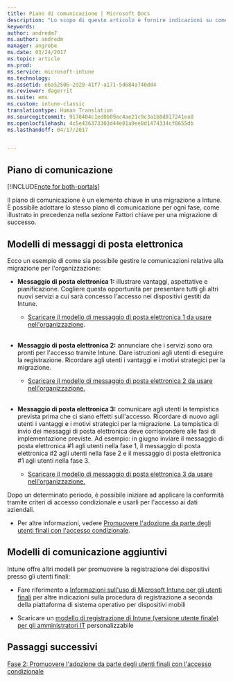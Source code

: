 ```yaml
---
title: Piano di comunicazione | Microsoft Docs
description: "Lo scopo di questo articolo è fornire indicazioni su come definire un piano e una strategia per le comunicazioni relative alla migrazione."
keywords: 
author: andredm7
ms.author: andredm
manager: angrobe
ms.date: 03/24/2017
ms.topic: article
ms.prod: 
ms.service: microsoft-intune
ms.technology: 
ms.assetid: e6a52506-2d29-41f7-a171-5d684a740dd4
ms.reviewer: dagerrit
ms.suite: ems
ms.custom: intune-classic
translationtype: Human Translation
ms.sourcegitcommit: 9178404c1ed0b09ac4ae21c9c3a1b8d817241ea0
ms.openlocfilehash: 4c5e436373303d44e01a9ee8d1474334cf8655db
ms.lasthandoff: 04/17/2017


---
```


## <a name="communication-plan"></a>Piano di comunicazione

[!INCLUDE[note for both-portals](../includes/note-for-both-portals.md)]

Il piano di comunicazione è un elemento chiave in una migrazione a Intune. È possibile adottare lo stesso piano di comunicazione per ogni fase, come illustrato in precedenza nella sezione Fattori chiave per una migrazione di successo.

## <a name="e-mail-templates"></a>Modelli di messaggi di posta elettronica

Ecco un esempio di come sia possibile gestire le comunicazioni relative alla migrazione per l'organizzazione:

-   **Messaggio di posta elettronica 1:** illustrare vantaggi, aspettative e pianificazione. Cogliere questa opportunità per presentare tutti gli altri nuovi servizi a cui sarà concesso l'accesso nei dispositivi gestiti da Intune.

    -   [Scaricare il modello di messaggio di posta elettronica 1 da usare nell'organizzazione](https://gallery.technet.microsoft.com/Intune-migration-guide-end-e3209b35).
<br></br>

-   **Messaggio di posta elettronica 2:** annunciare che i servizi sono ora pronti per l'accesso tramite Intune. Dare istruzioni agli utenti di eseguire la registrazione. Ricordare agli utenti i vantaggi e i motivi strategici per la migrazione.

    -   [Scaricare il modello di messaggio di posta elettronica 2 da usare nell'organizzazione.](https://gallery.technet.microsoft.com/Intune-migration-guide-end-a9d25eb5)
<br></br>

-   **Messaggio di posta elettronica 3:** comunicare agli utenti la tempistica prevista prima che ci siano effetti sull'accesso. Ricordare di nuovo agli utenti i vantaggi e i motivi strategici per la migrazione. La tempistica di invio dei messaggi di posta elettronica deve corrispondere alle fasi di implementazione previste. Ad esempio: in giugno inviare il messaggio di posta elettronica \#1 agli utenti nella fase 1, il messaggio di posta elettronica \#2 agli utenti nella fase 2 e il messaggio di posta elettronica \#1 agli utenti nella fase 3.

    -   [Scaricare il modello di messaggio di posta elettronica 3 da usare nell'organizzazione.](https://gallery.technet.microsoft.com/Intune-migration-guide-end-831521b5)

Dopo un determinato periodo, è possibile iniziare ad applicare la conformità tramite criteri di accesso condizionale e usarli per l'accesso ai dati aziendali.

-   Per altre informazioni, vedere [Promuovere l'adozione da parte degli utenti finali con l'accesso condizionale](https://docs.microsoft.com/intune/plan-design/migration-phase2-drive-end-user-adoption-with-conditional-access).

## <a name="additional-communication-templates"></a>Modelli di comunicazione aggiuntivi

Intune offre altri modelli per promuovere la registrazione dei dispositivi presso gli utenti finali:

-   Fare riferimento a [Informazioni sull'uso di Microsoft Intune per gli utenti finali](https://docs.microsoft.com/intune/deploy-use/what-to-tell-your-end-users-about-using-microsoft-intune) per altre indicazioni sulla procedura di registrazione a seconda della piattaforma di sistema operativo per dispositivi mobili

-   Scaricare un [modello di registrazione di Intune (versione utente finale) per gli amministratori IT](https://gallery.technet.microsoft.com/End-user-Intune-enrollment-55dfd64a) personalizzabile

## <a name="next-steps"></a>Passaggi successivi

[Fase 2: Promuovere l'adozione da parte degli utenti finali con l'accesso condizionale](https://docs.microsoft.com/intune/plan-design/migration-phase2-drive-end-user-adoption-with-conditional-access)

